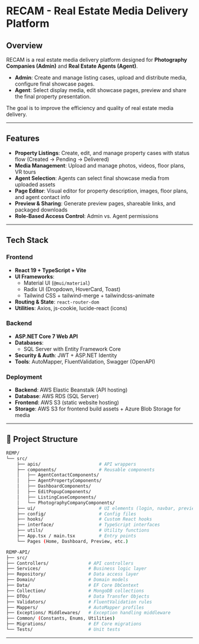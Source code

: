 # RECAM - Real Estate Media Delivery Platform  

## Overview  
RECAM is a real estate media delivery platform designed for **Photography Companies (Admin)** and **Real Estate Agents (Agent)**.  
- **Admin**: Create and manage listing cases, upload and distribute media, configure final showcase pages.  
- **Agent**: Select display media, edit showcase pages, preview and share the final property presentation.  

The goal is to improve the efficiency and quality of real estate media delivery.  

---

## Features  
- **Property Listings**: Create, edit, and manage property cases with status flow (Created → Pending → Delivered)  
- **Media Management**: Upload and manage photos, videos, floor plans, VR tours  
- **Agent Selection**: Agents can select final showcase media from uploaded assets  
- **Page Editor**: Visual editor for property description, images, floor plans, and agent contact info  
- **Preview & Sharing**: Generate preview pages, shareable links, and packaged downloads  
- **Role-Based Access Control**: Admin vs. Agent permissions  

---

## Tech Stack  

### Frontend  
- **React 19 + TypeScript + Vite**  
- **UI Frameworks**:  
  - Material UI (`@mui/material`)  
  - Radix UI (Dropdown, HoverCard, Toast)  
  - Tailwind CSS + tailwind-merge + tailwindcss-animate  
- **Routing & State**: `react-router-dom`  
- **Utilities**: Axios, js-cookie, lucide-react (icons)  

### Backend  
- **ASP.NET Core 7 Web API**  
- **Databases**:  
  - SQL Server with Entity Framework Core  
- **Security & Auth**: JWT + ASP.NET Identity  
- **Tools**: AutoMapper, FluentValidation, Swagger (OpenAPI)  

### Deployment  
- **Backend**: AWS Elastic Beanstalk (API hosting)  
- **Database**: AWS RDS (SQL Server)  
- **Frontend**: AWS S3 (static website hosting)  
- **Storage**: AWS S3 for frontend build assets + Azure Blob Storage for media  

---

## 📁 Project Structure

```bash
REMP/
└── src/
    ├── apis/                      # API wrappers
    ├── components/                # Reusable components
    │   ├── AgentContactComponents/
    │   ├── AgentPropertyComponents/
    │   ├── DashboardComponents/
    │   ├── EditPopupComponents/
    │   ├── ListingCaseComponents/
    │   └── PhotographyCompanyComponents/
    ├── ui/                        # UI elements (login, navbar, preview)
    ├── config/                    # Config files
    ├── hooks/                     # Custom React hooks
    ├── interface/                 # TypeScript interfaces
    ├── utils/                     # Utility functions
    ├── App.tsx / main.tsx         # Entry points
    └── Pages (Home, Dashboard, Preview, etc.)
```
```bash
REMP-API/
├── src/
├── Controllers/               # API controllers
├── Services/                  # Business logic layer
├── Repository/                # Data access layer
├── Domain/                    # Domain models
├── Data/                      # EF Core DbContext
├── Collection/                # MongoDB collections
├── DTOs/                      # Data Transfer Objects
├── Validators/                # FluentValidation rules
├── Mappers/                   # AutoMapper profiles
├── Exceptions/ Middlewares/   # Exception handling middleware
├── Common/ (Constants, Enums, Utilities)
├── Migrations/                # EF Core migrations
└── Tests/                     # Unit tests
```

---


